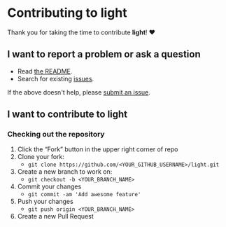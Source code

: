 # Contributing to light

Thank you for taking the time to contribute **light**! ❤️

## I want to report a problem or ask a question

- Read [the README](https://github.com/v-braun/light/blob/master/README.md).
- Search for existing [issues](https://github.com/v-braun/light/issues).

If the above doesn't help, please [submit an issue](https://github.com/v-braun/light/issues).

## I want to contribute to light

### Checking out the repository

1. Click the “Fork” button in the upper right corner of repo
2. Clone your fork:
    - `git clone https://github.com/<YOUR_GITHUB_USERNAME>/light.git`
3. Create a new branch to work on:
    - `git checkout -b <YOUR_BRANCH_NAME>`    
4. Commit your changes 
    - `git commit -am 'Add awesome feature'`
5. Push your changes
    - `git push origin <YOUR_BRANCH_NAME>`
6. Create a new Pull Request
